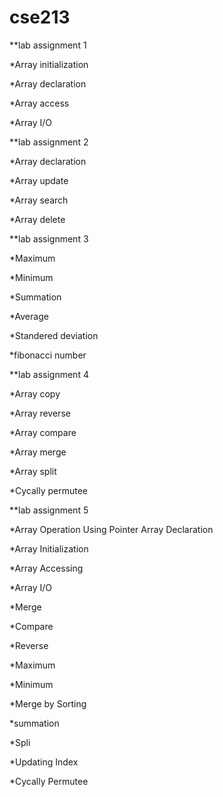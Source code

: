 # cse213
**lab assignment 1

*Array initialization 

*Array declaration 

*Array access

*Array I/O

**lab assignment 2

*Array declaration 

*Array update 

*Array search 

*Array delete


**lab assignment 3

*Maximum 

*Minimum 

*Summation 

*Average 

*Standered deviation 

*fibonacci number


**lab assignment 4

*Array copy

*Array reverse

*Array compare

*Array merge

*Array split 

*Cycally permutee

**lab assignment 5

*Array Operation Using Pointer Array Declaration

*Array Initialization

*Array Accessing

*Array I/O

*Merge

*Compare

*Reverse

*Maximum

*Minimum

*Merge by Sorting

*summation

*Spli

*Updating Index

*Cycally Permutee
